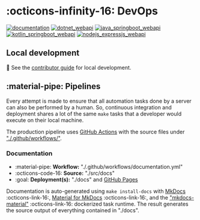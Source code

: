# :octicons-infinity-16: DevOps

[![documentation](https://github.com/ourchitecture/hello-cloud/actions/workflows/documentation.yml/badge.svg)](https://github.com/ourchitecture/hello-cloud/actions/workflows/documentation.yml)
[![dotnet_webapi](https://github.com/ourchitecture/hello-cloud/actions/workflows/dotnet_webapi.yml/badge.svg)](https://github.com/ourchitecture/hello-cloud/actions/workflows/dotnet_webapi.yml)
[![java_springboot_webapi](https://github.com/ourchitecture/hello-cloud/actions/workflows/java_springboot_webapi.yml/badge.svg)](https://github.com/ourchitecture/hello-cloud/actions/workflows/java_springboot_webapi.yml)
[![kotlin_springboot_webapi](https://github.com/ourchitecture/hello-cloud/actions/workflows/kotlin_springboot_webapi.yml/badge.svg)](https://github.com/ourchitecture/hello-cloud/actions/workflows/kotlin_springboot_webapi.yml)
[![nodejs_expressjs_webapi](https://github.com/ourchitecture/hello-cloud/actions/workflows/nodejs_expressjs_webapi.yml/badge.svg)](https://github.com/ourchitecture/hello-cloud/actions/workflows/nodejs_expressjs_webapi.yml)

## Local development

:eyes: See the [contributor guide](./contribute.md#development) for local development.

## :material-pipe: Pipelines

Every attempt is made to ensure that all automation tasks done by a server can also be performed by a human. So, continuous integration and deployment shares a lot of the same `make` tasks that a developer would execute on their local machine.

The production pipeline uses [GitHub Actions](https://github.com/ourchitecture/hello-cloud/actions) with the source files under ["./.github/workflows/"](https://github.com/ourchitecture/hello-cloud/tree/main/.github/workflows).

### Documentation

-   :material-pipe: **Workflow:** "./.github/workflows/documentation.yml"
-   :octicons-code-16: **Source:** "./src/docs"
-   :goal: **Deployment(s):** "./docs" and [GitHub Pages](https://www.ourchitecture.io/hello-cloud/)

Documentation is auto-generated using `make install-docs` with [MkDocs](https://www.mkdocs.org/) :octicons-link-16:, [Material for MkDocs](https://squidfunk.github.io/mkdocs-material/) :octicons-link-16:, and the ["mkdocs-material"](https://hub.docker.com/r/squidfunk/mkdocs-material/) :octicons-link-16: dockerized task runtime. The result generates the source output of everything contained in "./docs".

